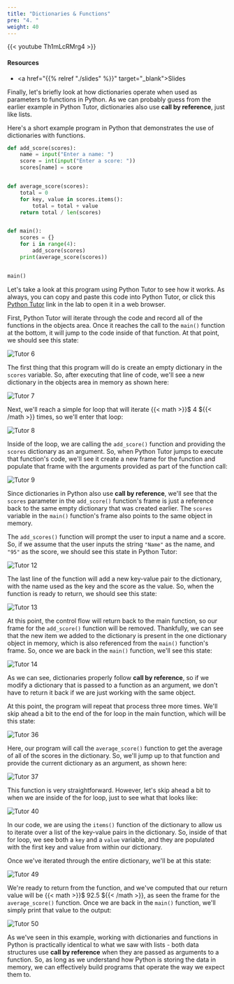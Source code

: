 ```yaml
---
title: "Dictionaries & Functions"
pre: "4. "
weight: 40
---
```


{{< youtube Th1mLcRMrg4  >}}

<!-- Old: rfu-L9icMX8 -->

#### Resources

* <a href="{{% relref "./slides" %}}" target="_blank">Slides</a>

Finally, let's briefly look at how dictionaries operate when used as parameters to functions in Python. As we can probably guess from the earlier example in Python Tutor, dictionaries also use **call by reference**, just like lists.

Here's a short example program in Python that demonstrates the use of dictionaries with functions.

```python
def add_score(scores):
    name = input("Enter a name: ")
    score = int(input("Enter a score: "))
    scores[name] = score


def average_score(scores):
    total = 0
    for key, value in scores.items():
        total = total + value
    return total / len(scores)


def main():
    scores = {}
    for i in range(4):
        add_score(scores)
    print(average_score(scores))


main()
```

Let's take a look at this program using Python Tutor to see how it works. As always, you can copy and paste this code into Python Tutor, or click this [Python Tutor](https://pythontutor.com/visualize.html#code=def%20add_score%28scores%29%3A%0A%20%20%20%20name%20%3D%20input%28%22Enter%20a%20name%3A%20%22%29%0A%20%20%20%20score%20%3D%20int%28input%28%22Enter%20a%20score%3A%20%22%29%29%0A%20%20%20%20scores%5Bname%5D%20%3D%20score%0A%0A%0Adef%20average_score%28scores%29%3A%0A%20%20%20%20total%20%3D%200%0A%20%20%20%20for%20key,%20value%20in%20scores.items%28%29%3A%0A%20%20%20%20%20%20%20%20total%20%3D%20total%20%2B%20value%0A%20%20%20%20return%20total%20/%20len%28scores%29%0A%0A%0Adef%20main%28%29%3A%0A%20%20%20%20scores%20%3D%20%7B%7D%0A%20%20%20%20for%20i%20in%20range%284%29%3A%0A%20%20%20%20%20%20%20%20add_score%28scores%29%0A%20%20%20%20print%28average_score%28scores%29%29%0A%0A%0Amain%28%29&cumulative=false&curInstr=0&heapPrimitives=nevernest&mode=display&origin=opt-frontend.js&py=3&rawInputLstJSON=%5B%5D&textReferences=false) link in the lab to open it in a web browser.

First, Python Tutor will iterate through the code and record all of the functions in the objects area. Once it reaches the call to the `main()` function at the bottom, it will jump to the code inside of that function. At that point, we should see this state:

![Tutor 6](/images/08/tutor14_6.png?classes=border,shadow)

The first thing that this program will do is create an empty dictionary in the `scores` variable. So, after executing that line of code, we'll see a new dictionary in the objects area in memory as shown here:

![Tutor 7](/images/08/tutor14_7.png?classes=border,shadow)

Next, we'll reach a simple for loop that will iterate {{< math >}}$ 4 ${{< /math >}} times, so we'll enter that loop:

![Tutor 8](/images/08/tutor14_8.png?classes=border,shadow)

Inside of the loop, we are calling the `add_score()` function and providing the `scores` dictionary as an argument. So, when Python Tutor jumps to execute that function's code, we'll see it create a new frame for the function and populate that frame with the arguments provided as part of the function call:

![Tutor 9](/images/08/tutor14_9.png?classes=border,shadow)

Since dictionaries in Python also use **call by reference**, we'll see that the `scores` parameter in the `add_score()` function's frame is just a reference back to the same empty dictionary that was created earlier. The `scores` variable in the `main()` function's frame also points to the same object in memory. 

The `add_scores()` function will prompt the user to input a name and a score. So, if we assume that the user inputs the string `"Name"` as the name, and `"95"` as the score, we should see this state in Python Tutor:

![Tutor 12](/images/08/tutor14_12.png?classes=border,shadow)

The last line of the function will add a new key-value pair to the dictionary, with the name used as the key and the score as the value. So, when the function is ready to return, we should see this state:

![Tutor 13](/images/08/tutor14_13.png?classes=border,shadow)

At this point, the control flow will return back to the main function, so our frame for the `add_score()` function will be removed. Thankfully, we can see that the new item we added to the dictionary is present in the one dictionary object in memory, which is also referenced from the `main()` function's frame. So, once we are back in the `main()` function, we'll see this state:

![Tutor 14](/images/08/tutor14_14.png?classes=border,shadow)

As we can see, dictionaries properly follow **call by reference**, so if we modify a dictionary that is passed to a function as an argument, we don't have to return it back if we are just working with the same object.

At this point, the program will repeat that process three more times. We'll skip ahead a bit to the end of the for loop in the main function, which will be this state:

![Tutor 36](/images/08/tutor14_36.png?classes=border,shadow)

Here, our program will call the `average_score()` function to get the average of all of the scores in the dictionary. So, we'll jump up to that function and provide the current dictionary as an argument, as shown here:

![Tutor 37](/images/08/tutor14_37.png?classes=border,shadow)

This function is very straightforward. However, let's skip ahead a bit to when we are inside of the for loop, just to see what that looks like:

![Tutor 40](/images/08/tutor14_40.png?classes=border,shadow)

In our code, we are using the `items()` function of the dictionary to allow us to iterate over a list of the key-value pairs in the dictionary. So, inside of that for loop, we see both a `key` and a `value` variable, and they are populated with the first key and value from within our dictionary. 

Once we've iterated through the entire dictionary, we'll be at this state:

![Tutor 49](/images/08/tutor14_49.png?classes=border,shadow)

We're ready to return from the function, and we've computed that our return value will be {{< math >}}$ 92.5 ${{< /math >}}, as seen the frame for the `average_score()` function. Once we are back in the `main()` function, we'll simply print that value to the output:

![Tutor 50](/images/08/tutor14_50.png?classes=border,shadow)

As we've seen in this example, working with dictionaries and functions in Python is practically identical to what we saw with lists - both data structures use **call by reference** when they are passed as arguments to a function. So, as long as we understand how Python is storing the data in memory, we can effectively build programs that operate the way we expect them to.
